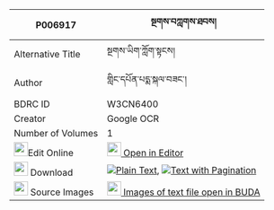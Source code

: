|P006917|སྔགས་བཀླགས་ཐབས། 
| --- | --- 
|Alternative Title |སྔགས་ཡིག་ཀློག་སྟངས།
|Author| གླིང་དཔོན་པདྨ་སྐལ་བཟང་།
|BDRC ID | W3CN6400
|Creator | Google OCR
|Number of Volumes| 1
|<img width="25" src="https://img.icons8.com/color/25/000000/edit-property.png">Edit Online| [<img width="25" src="https://avatars.githubusercontent.com/u/45091458?s=200&v=4"> Open in Editor](http://editor.openpecha.org/P006917)
|<img width="25" src="https://img.icons8.com/fluent/48/000000/download-2.png"/>  Download | [![](https://img.icons8.com/color/20/000000/txt.png)Plain Text](https://github.com/Openpecha/P006917/releases/download/v1/ngak_lak_tab_plain_P006917.zip), [![](https://img.icons8.com/color/20/000000/txt.png)Text with Pagination](https://github.com/Openpecha/P006917/releases/download/v1/ngak_lak_tab_pages_P006917.zip)
|<img width="25" src="https://img.icons8.com/plasticine/100/000000/pictures-folder.png"/>  Source Images | [<img width="25" src="https://library.bdrc.io/icons/BUDA-small.svg"> Images of text file open in BUDA](https://library.bdrc.io/show/bdr:W3CN6400)